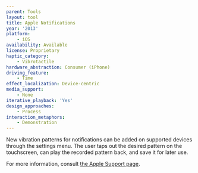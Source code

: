```yaml
---
parent: Tools
layout: tool
title: Apple Notifications
year: '2013'
platform:
    - iOS
availability: Available
license: Proprietary
haptic_category:
    - Vibrotactile
hardware_abstraction: Consumer (iPhone)
driving_feature:
    - Time
effect_localization: Device-centric
media_support:
    - None
iterative_playback: 'Yes'
design_approaches:
    - Process
interaction_metaphors:
    - Demonstration
---
```

New vibration patterns for notifications can be added on supported devices through the settings menu.
The user taps out the desired pattern on the touchscreen, can play the recorded pattern back, and save it for later use.

For more information, consult [the Apple Support page](https://support.apple.com/en-ca/guide/iphone/iph07c867f28/12.0/ios/12.0).
